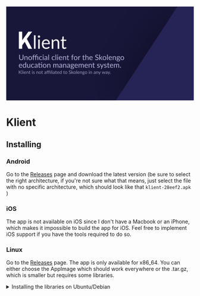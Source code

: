 ![Banner](./images/banner.svg)

# Klient

## Installing

### Android

Go to the [Releases](https://github.com/lolocomotive/klient/releases) page and download the latest version (be sure to select the right architecture, if you're not sure what that means, just select the file with no specific architecture, which should look like that `klient-28eef2.apk` )

### iOS

The app is not available on iOS since I don't have a Macbook or an iPhone, which makes it impossible to build the app for iOS. Feel free to implement iOS support if you have the tools required to do so.

### Linux

Go to the [Releases](https://github.com/lolocomotive/klient/releases) page. The app is only available for x86_64. You can either choose the AppImage which should work everywhere or the .tar.gz, which is smaller but requires some libraries.
<details>
<summary>Installing the libraries on Ubuntu/Debian</summary>

```bash
sudo apt install  libgtk-3-0 libblkid1 liblzma5 libsqlite3-0 libsqlite3-0-dev webkit2gtk-4.1
```

### Windows

Go to the [Releases](https://github.com/lolocomotive/klient/releases) page and download and extract the windows zip file. It should work on any x86_64 windows device.

### MacOS

The builds are not available *yet*, I might try to configure github actions to do it for me, since I don't own any Apple devices.

## Contributing

Any contributions (Pull requests, feature requests and bug reports) are very welcome!
Be aware that I set my line width to 100 instead of 80, so be careful before reformatting entire files. If you're using vscode put the following in `.vscode/settings.json` .

```json
{
    "dart.lineLength": 100,
    "[dart]": {
        "editor.rulers": [
            100
        ],
    }
}
```

### Building 

It's just a normal flutter project (refer to the flutter documentation on how to build). You may encounter issues if you are trying to build without the git repository.

<details>
<summary>Building on Android for release</summary>
You'll need to create android/key.properties with your key's details

```properties
keyAlias=my-key
keyPassword=password123
storeFile=<path>/keystore.jks
storePassword=password123
```

Details on how to create a key are available on the [Android Developers website](https://developer.android.com/studio/publish/app-signing#generate-key)

</details>

## Screenshots

| Home                                  | Messages                                      | Timetable                                       |
| ------------------------------------- | --------------------------------------------- | ----------------------------------------------- |
| 

![Home](./screenshots/Phone_Home.png) | ![Messages](./screenshots/Phone_Messages.png) | ![Timetable](./screenshots/Phone_Timetable.png)

 |

## To do

Check out the roadmap at https://trello.com/b/L1KfJf8s/klient
